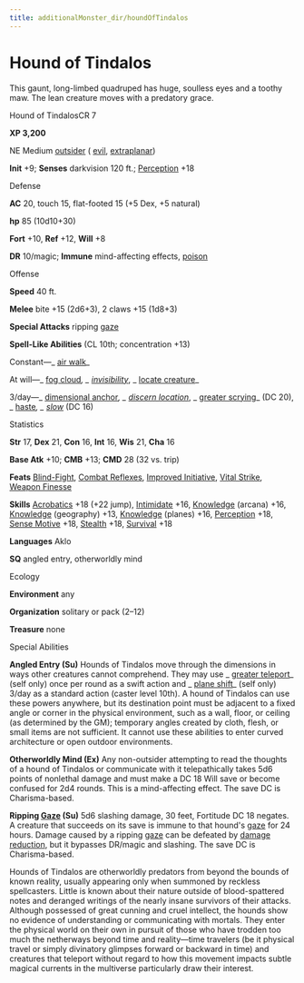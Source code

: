 ```yaml
---
title: additionalMonster_dir/houndOfTindalos
---
```

# Hound of Tindalos

This gaunt, long-limbed quadruped has huge, soulless eyes and a toothy maw. The lean creature moves with a predatory grace.

Hound of TindalosCR 7

**XP 3,200**

NE Medium [outsider](monsters/creatureTypes#_outsider) ( [evil](monster_dir/creatureTypes#_evil-subtype), [extraplanar](monsters/creatureTypes#_extraplanar-subtype))

**Init** +9; **Senses** darkvision 120 ft.; [Perception](additionalMonster_dir/../skill_dir/perception#_perception) +18

Defense

**AC** 20, touch 15, flat-footed 15 (+5 Dex, +5 natural)

**hp** 85 (10d10+30)

**Fort** +10, **Ref** +12, **Will** +8

**DR** 10/magic; **Immune** mind-affecting effects, [poison](monster_dir/universalMonsterRules#_poison-(ex-or-su))

Offense

**Speed** 40 ft.

**Melee** bite +15 (2d6+3), 2 claws +15 (1d8+3)

**Special Attacks** ripping [gaze](monsters/universalMonsterRules#_gaze)

**Spell-Like Abilities** (CL 10th; concentration +13)

Constant—_ [air walk](additionalMonster_dir/../spell_dir/airWalk#_air-walk)_

At will—_ [fog cloud](additionalMonsters/../spell_dir/fogCloud)_, _ [invisibility](additionalMonsters/../spell_dir/invisibility#_invisibility)_, _ [locate creature](additionalMonsters/../spell_dir/locateCreature#_locate-creature)_

3/day—_ [dimensional anchor](additionalMonster_dir/../spell_dir/dimensionalAnchor#_dimensional)_, _ [discern location](additionalMonsters/../spell_dir/discernLocation#_discern-location)_, _ [greater scrying](additionalMonsters/../spell_dir/scrying#_scrying-greater)_ (DC 20), _ [haste](additionalMonsters/../spell_dir/haste#_haste)_, _ [slow](additionalMonsters/../spell_dir/slow#_slow)_ (DC 16)

Statistics

**Str** 17, **Dex** 21, **Con** 16, **Int** 16, **Wis** 21, **Cha** 16

**Base Atk** +10; **CMB** +13; **CMD** 28 (32 vs. trip)

**Feats** [Blind-Fight](additionalMonsters/../feats#_blind-fight), [Combat Reflexes](additionalMonster_dir/../feats#_combat-reflexes), [Improved Initiative](additionalMonster_dir/../feats#_improved-initiative), [Vital Strike](additionalMonster_dir/../feats#_vital-strike), [Weapon Finesse](additionalMonster_dir/../feats#_weapon-finesse)

**Skills** [Acrobatics](additionalMonster_dir/../skill_dir/acrobatics#_acrobatics) +18 (+22 jump), [Intimidate](additionalMonsters/../skill_dir/intimidate#_intimidate) +16, [Knowledge](additionalMonsters/../skill_dir/knowledge#_knowledge) (arcana) +16, [Knowledge](additionalMonsters/../skill_dir/knowledge#_knowledge) (geography) +13, [Knowledge](additionalMonsters/../skill_dir/knowledge#_knowledge) (planes) +16, [Perception](additionalMonsters/../skill_dir/perception#_perception) +18, [Sense Motive](additionalMonsters/../skill_dir/senseMotive#_sense-motive) +18, [Stealth](additionalMonsters/../skill_dir/stealth#_stealth) +18, [Survival](additionalMonsters/../skill_dir/survival#_survival) +18

**Languages** Aklo

**SQ** angled entry, otherworldly mind

Ecology

**Environment** any

**Organization** solitary or pack (2–12)

**Treasure** none

Special Abilities

**Angled Entry (Su)** Hounds of Tindalos move through the dimensions in ways other creatures cannot comprehend. They may use _ [greater teleport](additionalMonsters/../spell_dir/teleport#_teleport-greater)_ (self only) once per round as a swift action and _ [plane shift](additionalMonsters/../spell_dir/planeShift#_plane-shift)_ (self only) 3/day as a standard action (caster level 10th). A hound of Tindalos can use these powers anywhere, but its destination point must be adjacent to a fixed angle or corner in the physical environment, such as a wall, floor, or ceiling (as determined by the GM); temporary angles created by cloth, flesh, or small items are not sufficient. It cannot use these abilities to enter curved architecture or open outdoor environments.

**Otherworldly Mind (Ex)** Any non-outsider attempting to read the thoughts of a hound of Tindalos or communicate with it telepathically takes 5d6 points of nonlethal damage and must make a DC 18 Will save or become confused for 2d4 rounds. This is a mind-affecting effect. The save DC is Charisma-based.

**Ripping [Gaze](monster_dir/universalMonsterRules#_gaze) (Su)** 5d6 slashing damage, 30 feet, Fortitude DC 18 negates. A creature that succeeds on its save is immune to that hound's [gaze](monsters/universalMonsterRules#_gaze) for 24 hours. Damage caused by a ripping [gaze](monster_dir/universalMonsterRules#_gaze) can be defeated by [damage reduction](monsters/universalMonsterRules#_damage-reduction-(ex-or-su)), but it bypasses DR/magic and slashing. The save DC is Charisma-based.

Hounds of Tindalos are otherworldly predators from beyond the bounds of known reality, usually appearing only when summoned by reckless spellcasters. Little is known about their nature outside of blood-spattered notes and deranged writings of the nearly insane survivors of their attacks. Although possessed of great cunning and cruel intellect, the hounds show no evidence of understanding or communicating with mortals. They enter the physical world on their own in pursuit of those who have trodden too much the netherways beyond time and reality—time travelers (be it physical travel or simply divinatory glimpses forward or backward in time) and creatures that teleport without regard to how this movement impacts subtle magical currents in the multiverse particularly draw their interest.


